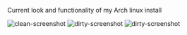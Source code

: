 Current look and functionality of my Arch linux install

![clean-screenshot](https://i.imgur.com/CDog8HK.jpg)
![dirty-screenshot](https://i.imgur.com/EQrdsln.png)
![dirty-screenshot](https://i.imgur.com/oisYymP.png)
